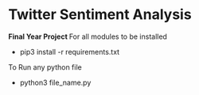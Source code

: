 # Twitter Sentiment Analysis

<b>Final Year Project </b>
For all modules to be installed     
<ul><li>pip3 install -r requirements.txt</li></ul>

To Run any python file  
<ul><li>python3 file_name.py</li></ul>


